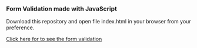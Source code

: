 ### Form Validation made with JavaScript

Download this repository and open file index.html in your browser from your preference.

[Click here for to see the form validation](https://mateusesm.github.io/form-validation/)
